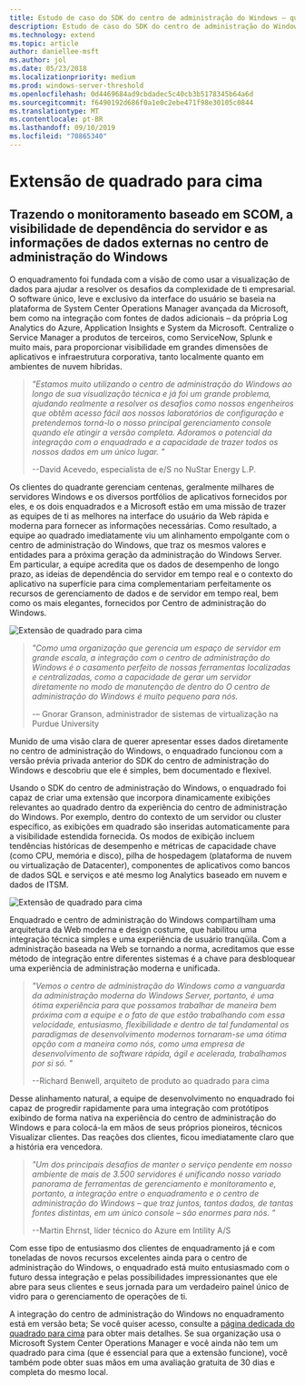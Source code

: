 ```yaml
---
title: Estudo de caso do SDK do centro de administração do Windows – quadrado para cima
description: Estudo de caso do SDK do centro de administração do Windows – quadrado para cima
ms.technology: extend
ms.topic: article
author: daniellee-msft
ms.author: jol
ms.date: 05/23/2018
ms.localizationpriority: medium
ms.prod: windows-server-threshold
ms.openlocfilehash: 0d4469684ad9cbdadec5c40cb3b5178345b64a6d
ms.sourcegitcommit: f6490192d686f0a1e0c2ebe471f98e30105c0844
ms.translationtype: MT
ms.contentlocale: pt-BR
ms.lasthandoff: 09/10/2019
ms.locfileid: "70865340"
---
```

# <a name="squared-up-extension"></a>Extensão de quadrado para cima

## <a name="bringing-scom-based-monitoring-server-dependency-visibility-and-external-data-insights-into-windows-admin-center"></a>Trazendo o monitoramento baseado em SCOM, a visibilidade de dependência do servidor e as informações de dados externas no centro de administração do Windows

O enquadramento foi fundada com a visão de como usar a visualização de dados para ajudar a resolver os desafios da complexidade de ti empresarial. O software único, leve e exclusivo da interface do usuário se baseia na plataforma de System Center Operations Manager avançada da Microsoft, bem como na integração com fontes de dados adicionais – da própria Log Analytics do Azure, Application Insights e System da Microsoft. Centralize o Service Manager a produtos de terceiros, como ServiceNow, Splunk e muito mais, para proporcionar visibilidade em grandes dimensões de aplicativos e infraestrutura corporativa, tanto localmente quanto em ambientes de nuvem híbridas.

> <cite>"Estamos muito utilizando o centro de administração do Windows ao longo de sua visualização técnica e já foi um grande problema, ajudando realmente a resolver os desafios como nossos engenheiros que obtêm acesso fácil aos nossos laboratórios de configuração e pretendemos torná-lo o nosso principal gerenciamento console quando ele atingir a versão completa. Adoramos o potencial da integração com o enquadrado e a capacidade de trazer todos os nossos dados em um único lugar. "</cite>
>
> --David Acevedo, especialista de e/S no NuStar Energy L.P.

Os clientes do quadrante gerenciam centenas, geralmente milhares de servidores Windows e os diversos portfólios de aplicativos fornecidos por eles, e os dois enquadrados e a Microsoft estão em uma missão de trazer as equipes de ti as melhores na interface do usuário da Web rápida e moderna para fornecer as informações necessárias. Como resultado, a equipe ao quadrado imediatamente viu um alinhamento empolgante com o centro de administração do Windows, que traz os mesmos valores e entidades para a próxima geração da administração do Windows Server. Em particular, a equipe acredita que os dados de desempenho de longo prazo, as ideias de dependência do servidor em tempo real e o contexto do aplicativo na superfície para cima complementariam perfeitamente os recursos de gerenciamento de dados e de servidor em tempo real, bem como os mais elegantes, fornecidos por Centro de administração do Windows.

![Extensão de quadrado para cima](../../media/extend-case-study-squared-up/squared-up-1.png)

> <cite>"Como uma organização que gerencia um espaço de servidor em grande escala, a integração com o centro de administração do Windows é o casamento perfeito de nossas ferramentas localizadas e centralizadas, como a capacidade de gerar um servidor diretamente no modo de manutenção de dentro do O centro de administração do Windows é muito pequeno para nós.</cite>
>
> -– Gnorar Granson, administrador de sistemas de virtualização na Purdue University

Munido de uma visão clara de querer apresentar esses dados diretamente no centro de administração do Windows, o enquadrado funcionou com a versão prévia privada anterior do SDK do centro de administração do Windows e descobriu que ele é simples, bem documentado e flexível.

Usando o SDK do centro de administração do Windows, o enquadrado foi capaz de criar uma extensão que incorpora dinamicamente exibições relevantes ao quadrado dentro da experiência do centro de administração do Windows. Por exemplo, dentro do contexto de um servidor ou cluster específico, as exibições em quadrado são inseridas automaticamente para a visibilidade estendida fornecida. Os modos de exibição incluem tendências históricas de desempenho e métricas de capacidade chave (como CPU, memória e disco), pilha de hospedagem (plataforma de nuvem ou virtualização de Datacenter), componentes de aplicativos como bancos de dados SQL e serviços e até mesmo log Analytics baseado em nuvem e dados de ITSM.

![Extensão de quadrado para cima](../../media/extend-case-study-squared-up/squared-up-2.png)

Enquadrado e centro de administração do Windows compartilham uma arquitetura da Web moderna e design costume, que habilitou uma integração técnica simples e uma experiência de usuário tranqüila. Com a administração baseada na Web se tornando a norma, acreditamos que esse método de integração entre diferentes sistemas é a chave para desbloquear uma experiência de administração moderna e unificada.

> <cite>"Vemos o centro de administração do Windows como a vanguarda da administração moderna do Windows Server, portanto, é uma ótima experiência para que possamos trabalhar de maneira bem próxima com a equipe e o fato de que estão trabalhando com essa velocidade, entusiasmo, flexibilidade e dentro de tal fundamental os paradigmas de desenvolvimento modernos tornaram-se uma ótima opção com a maneira como nós, como uma empresa de desenvolvimento de software rápida, ágil e acelerada, trabalhamos por si só. "</cite>
>
> --Richard Benwell, arquiteto de produto ao quadrado para cima

Desse alinhamento natural, a equipe de desenvolvimento no enquadrado foi capaz de progredir rapidamente para uma integração com protótipos exibindo de forma nativa na experiência do centro de administração do Windows e para colocá-la em mãos de seus próprios pioneiros, técnicos Visualizar clientes. Das reações dos clientes, ficou imediatamente claro que a história era vencedora.

> <cite>"Um dos principais desafios de manter o serviço pendente em nosso ambiente de mais de 3.500 servidores é unificando nosso variado panorama de ferramentas de gerenciamento e monitoramento e, portanto, a integração entre o enquadramento e o centro de administração do Windows – que traz juntos, tantos dados, de tantas fontes distintas, em um único console – são enormes para nós. "</cite>
>
> --Martin Ehrnst, líder técnico do Azure em Intility A/S

Com esse tipo de entusiasmo dos clientes de enquadramento já e com toneladas de novos recursos excelentes ainda para o centro de administração do Windows, o enquadrado está muito entusiasmado com o futuro dessa integração e pelas possibilidades impressionantes que ele abre para seus clientes e seus jornada para um verdadeiro painel único de vidro para o gerenciamento de operações de ti.

A integração do centro de administração do Windows no enquadramento está em versão beta; Se você quiser acesso, consulte a [página dedicada do quadrado para cima](https://squaredup.com/product/honolulu/windows-admin-center-extension/?utm_source=microsoft-wac&utm_medium=public-relations&utm_campaign=honolulu) para obter mais detalhes. Se sua organização usa o Microsoft System Center Operations Manager e você ainda não tem um quadrado para cima (que é essencial para que a extensão funcione), você também pode obter suas mãos em uma avaliação gratuita de 30 dias e completa do mesmo local. 
